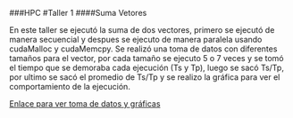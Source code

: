 ###HPC
#Taller 1
####Suma Vetores

En este taller se ejecutó la suma de dos vectores, primero se ejecutó de manera secuencial y despues se ejecuto de manera paralela
usando cudaMalloc y cudaMemcpy. 
Se realizó una toma de datos con diferentes tamaños para el vector, por cada tamaño se ejecuto 5 o 7 veces y se tomó el tiempo
que se demoraba cada ejecución (Ts y Tp), luego se sacó Ts/Tp, por ultimo se sacó el promedio de Ts/Tp y se realizo la gráfica
para ver el comportamiento de la ejecución.


[Enlace para ver toma de datos y gráficas](https://docs.google.com/spreadsheets/d/1n-hjtcWSAYgRCqzw0lMCroT37GhxgKNCfioGPcaBwhQ/edit?usp=sharing)
